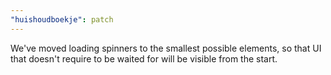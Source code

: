 ```yaml
---
"huishoudboekje": patch
---
```


We've moved loading spinners to the smallest possible elements, so that UI that doesn't require to be waited for will be visible from the start.
